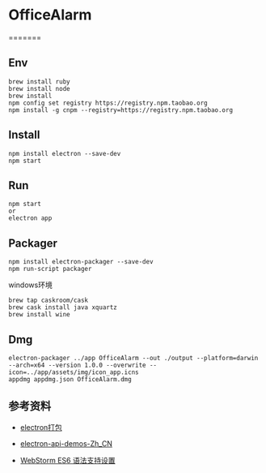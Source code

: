 # OfficeAlarm
=======

## Env
```
brew install ruby
brew install node
brew install
npm config set registry https://registry.npm.taobao.org
npm install -g cnpm --registry=https://registry.npm.taobao.org
```

## Install
```
npm install electron --save-dev
npm start
```

## Run
````
npm start
or
electron app
````

## Packager
```
npm install electron-packager --save-dev
npm run-script packager
```

windows环境
````
brew tap caskroom/cask
brew cask install java xquartz
brew install wine
````

## Dmg
````
electron-packager ../app OfficeAlarm --out ./output --platform=darwin --arch=x64 --version 1.0.0 --overwrite --icon=../app/assets/img/icon_app.icns
appdmg appdmg.json OfficeAlarm.dmg

````


## 参考资料
- [electron打包](https://segmentfault.com/a/1190000011908324)

- [electron-api-demos-Zh_CN](https://github.com/demopark/electron-api-demos-Zh_CN)

- [WebStorm ES6 语法支持设置](http://www.jianshu.com/p/b4390919a5b5)

